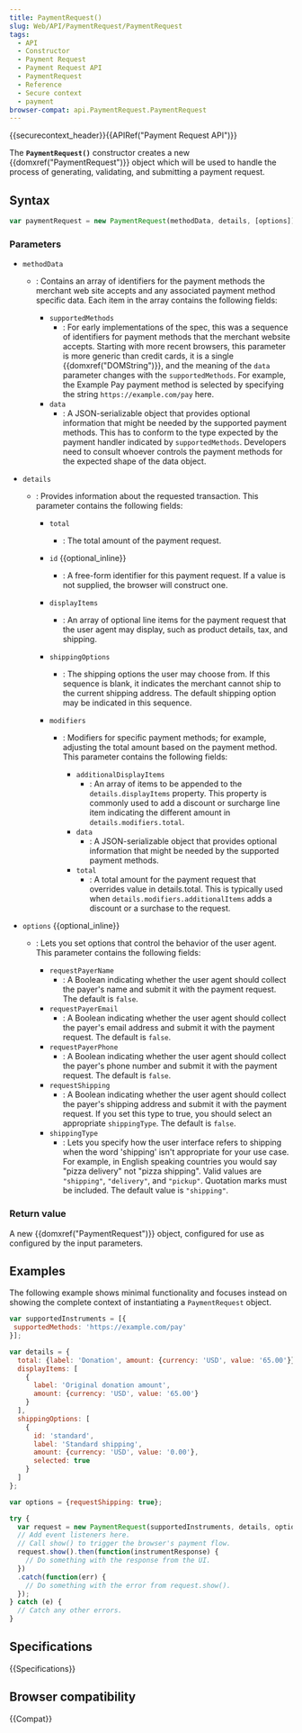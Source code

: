 ```yaml
---
title: PaymentRequest()
slug: Web/API/PaymentRequest/PaymentRequest
tags:
  - API
  - Constructor
  - Payment Request
  - Payment Request API
  - PaymentRequest
  - Reference
  - Secure context
  - payment
browser-compat: api.PaymentRequest.PaymentRequest
---
```

{{securecontext_header}}{{APIRef("Payment Request API")}}

The **`PaymentRequest()`** constructor
creates a new {{domxref("PaymentRequest")}} object which will be used to handle the
process of generating, validating, and submitting a payment request.

## Syntax

```js
var paymentRequest = new PaymentRequest(methodData, details, [options]);
```

### Parameters

- `methodData`

  - : Contains an array of identifiers for the payment methods the merchant web site
    accepts and any associated payment method specific data. Each item in the array
    contains the following fields:

    - `supportedMethods`
      - : For early implementations of the spec, this was a sequence of identifiers for
        payment methods that the merchant website accepts. Starting with more recent
        browsers, this parameter is more generic than credit cards, it is a single
        {{domxref("DOMString")}}, and the meaning of the `data` parameter
        changes with the `supportedMethods`. For example, the Example Pay payment method
        is selected by specifying the string `https://example.com/pay` here.
    - `data`
      - : A JSON-serializable object that provides optional information that might be
        needed by the supported payment methods. This has to conform to the type expected
        by the payment handler indicated by `supportedMethods`. Developers need to consult
        whoever controls the payment methods for the expected shape of the data object.

- `details`

  - : Provides information about the requested transaction. This parameter contains the
    following fields:

    - `total`
      - : The total amount of the payment request.
    - `id` {{optional_inline}}
      - : A free-form identifier for this payment request. If a value is not supplied, the
        browser will construct one.
    - `displayItems`
      - : An array of optional line items for the payment request that the user agent may
        display, such as product details, tax, and shipping.
    - `shippingOptions`
      - : The shipping options the user may choose from. If this sequence is blank, it
        indicates the merchant cannot ship to the current shipping address. The default
        shipping option may be indicated in this sequence.
    - `modifiers`

      - : Modifiers for specific payment methods; for example, adjusting the total amount
        based on the payment method. This parameter contains the following fields:

        - `additionalDisplayItems`
          - : An array of items to be appended to the `details.displayItems`
            property. This property is commonly used to add a discount or surcharge line
            item indicating the different amount in `details.modifiers.total`.
        - `data`
          - : A JSON-serializable object that provides optional information that might be
            needed by the supported payment methods.
        - `total`
          - : A total amount for the payment request that overrides value in
            details.total. This is typically used when
            `details.modifiers.additionalItems` adds a discount or a surchase
            to the request.

- `options` {{optional_inline}}

  - : Lets you set options that control the behavior of the user agent. This parameter
    contains the following fields:

    - `requestPayerName`
      - : A Boolean indicating whether the user agent should collect the payer's name and
        submit it with the payment request. The default is `false`.
    - `requestPayerEmail`
      - : A Boolean indicating whether the user agent should collect the payer's email
        address and submit it with the payment request. The default is `false`.
    - `requestPayerPhone`
      - : A Boolean indicating whether the user agent should collect the payer's phone
        number and submit it with the payment request. The default is `false`.
    - `requestShipping`
      - : A Boolean indicating whether the user agent should collect the payer's shipping
        address and submit it with the payment request. If you set this type to true, you
        should select an appropriate `shippingType`. The default is
        `false`.
    - `shippingType`
      - : Lets you specify how the user interface refers to shipping when the word
        'shipping' isn't appropriate for your use case. For example, in English speaking
        countries you would say "pizza delivery" not "pizza shipping". Valid values are
        `"shipping"`, `"delivery"`, and `"pickup"`.
        Quotation marks must be included. The default value is `"shipping"`.

### Return value

A new {{domxref("PaymentRequest")}} object, configured for use as configured by the
input parameters.

## Examples

The following example shows minimal functionality and focuses instead on showing the
complete context of instantiating a `PaymentRequest` object.

```js
var supportedInstruments = [{
 supportedMethods: 'https://example.com/pay'
}];

var details = {
  total: {label: 'Donation', amount: {currency: 'USD', value: '65.00'}},
  displayItems: [
    {
      label: 'Original donation amount',
      amount: {currency: 'USD', value: '65.00'}
    }
  ],
  shippingOptions: [
    {
      id: 'standard',
      label: 'Standard shipping',
      amount: {currency: 'USD', value: '0.00'},
      selected: true
    }
  ]
};

var options = {requestShipping: true};

try {
  var request = new PaymentRequest(supportedInstruments, details, options);
  // Add event listeners here.
  // Call show() to trigger the browser's payment flow.
  request.show().then(function(instrumentResponse) {
    // Do something with the response from the UI.
  })
  .catch(function(err) {
    // Do something with the error from request.show().
  });
} catch (e) {
  // Catch any other errors.
}
```

## Specifications

{{Specifications}}

## Browser compatibility

{{Compat}}
